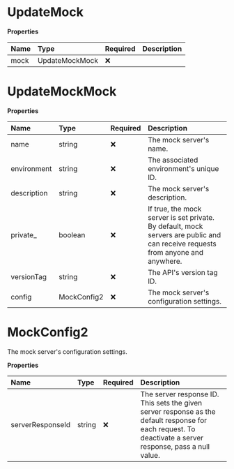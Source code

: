 # UpdateMock

**Properties**

| Name | Type           | Required | Description |
| :--- | :------------- | :------- | :---------- |
| mock | UpdateMockMock | ❌       |             |

# UpdateMockMock

**Properties**

| Name        | Type        | Required | Description                                                                                                                     |
| :---------- | :---------- | :------- | :------------------------------------------------------------------------------------------------------------------------------ |
| name        | string      | ❌       | The mock server's name.                                                                                                         |
| environment | string      | ❌       | The associated environment's unique ID.                                                                                         |
| description | string      | ❌       | The mock server's description.                                                                                                  |
| private\_   | boolean     | ❌       | If true, the mock server is set private. By default, mock servers are public and can receive requests from anyone and anywhere. |
| versionTag  | string      | ❌       | The API's version tag ID.                                                                                                       |
| config      | MockConfig2 | ❌       | The mock server's configuration settings.                                                                                       |

# MockConfig2

The mock server's configuration settings.

**Properties**

| Name             | Type   | Required | Description                                                                                                                                               |
| :--------------- | :----- | :------- | :-------------------------------------------------------------------------------------------------------------------------------------------------------- |
| serverResponseId | string | ❌       | The server response ID. This sets the given server response as the default response for each request. To deactivate a server response, pass a null value. |

<!-- This file was generated by liblab | https://liblab.com/ -->
